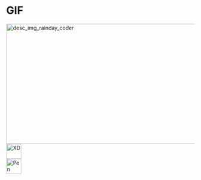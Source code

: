 # GIF
<img src="https://i.pinimg.com/originals/b5/fd/3f/b5fd3fbe984103e08b9482471484394b.gif" height=320 width=560  border-radius=10% alt="desc_img_rainday_coder"/>
<br>
<img src="https://seeklogo.com/images/A/adobe-xd-logo-64364E3A24-seeklogo.com.png" height=40 width=40 alt="XD"/>
<br>
<img src="https://banner2.cleanpng.com/20180514/vfq/kisspng-codepen-computer-icons-logo-5afa5883296407.6774713315263560991695.jpg" height=40 width=40 alt="Pen"/>
